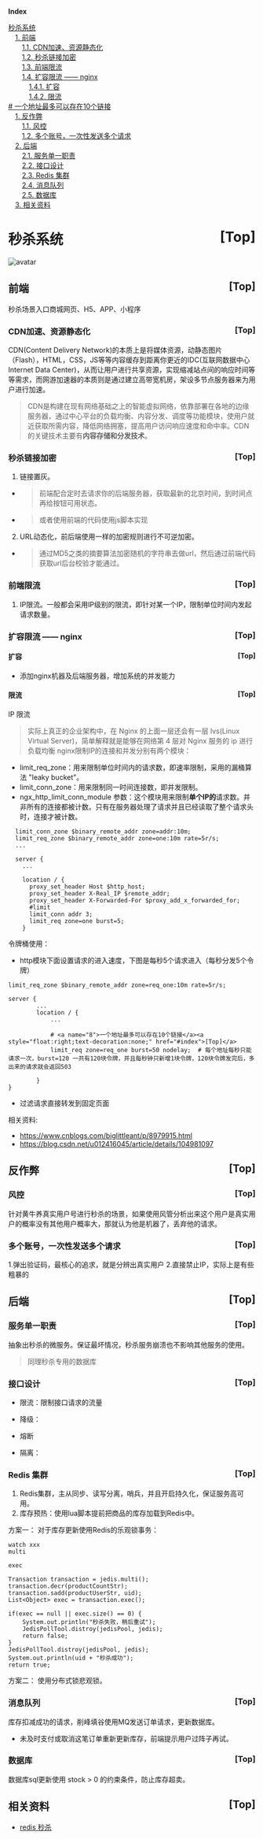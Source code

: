 <a name="index">**Index**</a>

<a href="#0">秒杀系统</a>  
&emsp;<a href="#1">1. 前端</a>  
&emsp;&emsp;<a href="#2">1.1. CDN加速、资源静态化</a>  
&emsp;&emsp;<a href="#3">1.2. 秒杀链接加密</a>  
&emsp;&emsp;<a href="#4">1.3. 前端限流</a>  
&emsp;&emsp;<a href="#5">1.4. 扩容限流 —— nginx</a>  
&emsp;&emsp;&emsp;<a href="#6">1.4.1. 扩容</a>  
&emsp;&emsp;&emsp;<a href="#7">1.4.2. 限流</a>  
<a href="#8">          # 一个地址最多可以存在10个链接</a>  
&emsp;<a href="#9">1. 反作弊</a>  
&emsp;&emsp;<a href="#10">1.1. 风控</a>  
&emsp;&emsp;<a href="#11">1.2. 多个账号，一次性发送多个请求</a>  
&emsp;<a href="#12">2. 后端</a>  
&emsp;&emsp;<a href="#13">2.1. 服务单一职责</a>  
&emsp;&emsp;<a href="#14">2.2. 接口设计</a>  
&emsp;&emsp;<a href="#15">2.3. Redis 集群</a>  
&emsp;&emsp;<a href="#16">2.4. 消息队列</a>  
&emsp;&emsp;<a href="#17">2.5. 数据库</a>  
&emsp;<a href="#18">3. 相关资料</a>  
# <a name="0">秒杀系统</a><a style="float:right;text-decoration:none;" href="#index">[Top]</a>
![avatar](https://raw.githubusercontent.com/rbmonster/file-storage/main/learning-note/design/secondKill.jpg)

## <a name="1">前端</a><a style="float:right;text-decoration:none;" href="#index">[Top]</a>
秒杀场景入口商城网页、H5、APP、小程序

### <a name="2">CDN加速、资源静态化</a><a style="float:right;text-decoration:none;" href="#index">[Top]</a>
CDN(Content Delivery Network)的本质上是将媒体资源，动静态图片（Flash），HTML，CSS，JS等等内容缓存到距离你更近的IDC(互联网数据中心Internet Data Center)，从而让用户进行共享资源，实现缩减站点间的响应时间等等需求，而网游加速器的本质则是通过建立高带宽机房，架设多节点服务器来为用户进行加速。
> CDN是构建在现有网络基础之上的智能虚拟网络，依靠部署在各地的边缘服务器，通过中心平台的负载均衡、内容分发、调度等功能模块，使用户就近获取所需内容，降低网络拥塞，提高用户访问响应速度和命中率。CDN的关键技术主要有**内容存储和分发技术**。

### <a name="3">秒杀链接加密</a><a style="float:right;text-decoration:none;" href="#index">[Top]</a>
1. 链接置灰。
  - > 前端配合定时去请求你的后端服务器，获取最新的北京时间，到时间点再给按钮可用状态。
  - > 或者使用前端的代码使用js脚本实现
2. URL动态化，前后端使用一样的加密规则进行不可逆加密。
  - > 通过MD5之类的摘要算法加密随机的字符串去做url，然后通过前端代码获取url后台校验才能通过。


### <a name="4">前端限流</a><a style="float:right;text-decoration:none;" href="#index">[Top]</a>
1. IP限流。一般都会采用IP级别的限流，即针对某一个IP，限制单位时间内发起请求数量。


### <a name="5">扩容限流 —— nginx</a><a style="float:right;text-decoration:none;" href="#index">[Top]</a>

#### <a name="6">扩容</a><a style="float:right;text-decoration:none;" href="#index">[Top]</a>
- 添加nginx机器及后端服务器，增加系统的并发能力

#### <a name="7">限流</a><a style="float:right;text-decoration:none;" href="#index">[Top]</a>
IP 限流

> 实际上真正的企业架构中，在 Nginx 的上面一层还会有一层 lvs(Linux Virtual Server)，简单解释就是能够在网络第 4  层对 Nginx 服务的 ip 进行负载均衡
nginx限制IP的连接和并发分别有两个模块：
- limit_req_zone：用来限制单位时间内的请求数，即速率限制，采用的漏桶算法 "leaky bucket"。
- limit_conn_zone：用来限制同一时间连接数，即并发限制。
- ngx_http_limit_conn_module 参数：这个模块用来限制**单个IP的**请求数。并非所有的连接都被计数。只有在服务器处理了请求并且已经读取了整个请求头时，连接才被计数。

```
  limit_conn_zone $binary_remote_addr zone=addr:10m;
  limit_req_zone $binary_remote_addr zone=one:10m rate=5r/s;
  ...

  server {
    ...

    location / {
      proxy_set_header Host $http_host;
      proxy_set_header X-Real_IP $remote_addr;
      proxy_set_header X-Forwarded-For $proxy_add_x_forwarded_for;
      #limit
      limit_conn addr 3;
      limit_req zone=one burst=5;
    }
```

令牌桶使用：
- http模块下面设置请求的进入速度，下图是每秒5个请求进入（每秒分发5个令牌）
```
limit_req_zone $binary_remote_addr zone=req_one:10m rate=5r/s;

server {
        ...
        location / {
            ... 
            
            # <a name="8">一个地址最多可以存在10个链接</a><a style="float:right;text-decoration:none;" href="#index">[Top]</a>
            limit_req zone=req_one burst=50 nodelay;  # 每个地址每秒只能请求一次，burst=120 一共有120块令牌，并且每秒钟只新增1块令牌，120块令牌发完后，多出来的请求就会返回503
      
        }
}
```

- 过滤请求直接转发到固定页面
      
相关资料:
- https://www.cnblogs.com/biglittleant/p/8979915.html
- https://blog.csdn.net/u012416045/article/details/104981097

## <a name="9">反作弊</a><a style="float:right;text-decoration:none;" href="#index">[Top]</a>
### <a name="10">风控</a><a style="float:right;text-decoration:none;" href="#index">[Top]</a>
针对黄牛养真实用户号进行秒杀的场景，如果使用风管分析出来这个用户是真实用户的概率没有其他用户概率大，那就认为他是机器了，丢弃他的请求。

### <a name="11">多个账号，一次性发送多个请求</a><a style="float:right;text-decoration:none;" href="#index">[Top]</a>

1.弹出验证码，最核心的追求，就是分辨出真实用户
2.直接禁止IP，实际上是有些粗暴的


## <a name="12">后端</a><a style="float:right;text-decoration:none;" href="#index">[Top]</a>

### <a name="13">服务单一职责</a><a style="float:right;text-decoration:none;" href="#index">[Top]</a>
抽象出秒杀的微服务。保证最坏情况，秒杀服务崩溃也不影响其他服务的使用。
> 同理秒杀专用的数据库


### <a name="14">接口设计</a><a style="float:right;text-decoration:none;" href="#index">[Top]</a>
- 限流：限制接口请求的流量

- 降级：

- 熔断

- 隔离：

### <a name="15">Redis 集群</a><a style="float:right;text-decoration:none;" href="#index">[Top]</a>
1. Redis集群，主从同步、读写分离，哨兵，并且开启持久化，保证服务高可用。
2. 库存预热：使用lua脚本提前把商品的库存加载到Redis中。

方案一： 对于库存更新使用Redis的乐观锁事务：
```
watch xxx
multi

exec
```

```
Transaction transaction = jedis.multi();
transaction.decr(productCountStr);
transaction.sadd(productUserStr, uid);
List<Object> exec = transaction.exec();

if(exec == null || exec.size() == 0) {
    System.out.println("秒杀失败，稍后重试");
    JedisPollTool.distroy(jedisPool, jedis);
    return false;
}
JedisPollTool.distroy(jedisPool, jedis);
System.out.println(uid + "秒杀成功");
return true;

```
方案二： 使用分布式锁悲观锁。


### <a name="16">消息队列</a><a style="float:right;text-decoration:none;" href="#index">[Top]</a>
库存扣减成功的请求，削峰填谷使用MQ发送订单请求，更新数据库。

- 未及时支付或取消这笔订单重新更新库存，前端提示用户过阵子再试。


### <a name="17">数据库</a><a style="float:right;text-decoration:none;" href="#index">[Top]</a>
数据库sql更新使用 stock > 0 的约束条件，防止库存超卖。


## <a name="18">相关资料</a><a style="float:right;text-decoration:none;" href="#index">[Top]</a>
- [redis 秒杀](https://blog.csdn.net/cong____cong/article/details/105566983)
